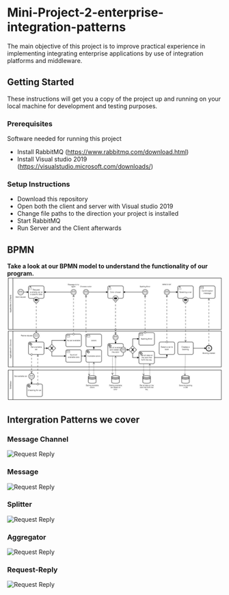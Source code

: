 # Mini-Project-2-enterprise-integration-patterns

The main objective of this project is to improve practical experience in implementing integrating enterprise applications by use of integration platforms and middleware.

## Getting Started

These instructions will get you a copy of the project up and running on your local machine for development and testing purposes.

### Prerequisites
Software needed for running this project

- Install RabbitMQ (https://www.rabbitmq.com/download.html)
- Install Visual studio 2019 (https://visualstudio.microsoft.com/downloads/)

### Setup Instructions
- Download this repository
- Open both the client and server with Visual studio 2019
- Change file paths to the direction your project is installed
- Start RabbitMQ
- Run Server and the Client afterwards
	
## BPMN
**Take a look at our BPMN model to understand the functionality of our program.**
![BPMN model](BPMN/BPMNModel.JPG)	
	
## Intergration Patterns we cover

### Message Channel
![Request Reply](https://www.enterpriseintegrationpatterns.com/img/MessageChannelSolution.gif)
### Message
![Request Reply](https://www.enterpriseintegrationpatterns.com/img/MessageSolution.gif)
### Splitter
![Request Reply](https://www.enterpriseintegrationpatterns.com/img/Sequencer.gif)
### Aggregator
![Request Reply](https://www.enterpriseintegrationpatterns.com/img/Aggregator.gif)
### Request-Reply
![Request Reply](https://www.enterpriseintegrationpatterns.com/img/RequestReply.gif)
